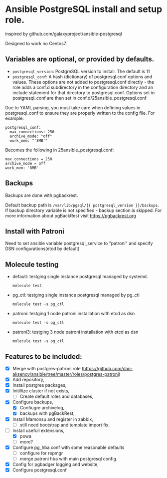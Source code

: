 # Ansible PostgreSQL install and setup role.
inspired by github.com/galaxyproject/ansible-postgresql

Designed to work no Centos7.

## Variables are optional, or provided by defaults.

* `postgresql_version`: PostgreSQL version to install. The default is 11
* `postgresql_conf`: A hash (dictionary) of postgresql.conf options and values. These options are not added to postgresql.conf directly - the role adds a conf.d subdirectory in the configuration directory and an include statement for that directory to postgresql.conf. Options set in postgresql_conf are then set in conf.d/25ansible_postgresql.conf

Due to YAML parsing, you must take care when defining values in postgresql_conf to ensure they are properly written to the config file. For example:
```
postgresql_conf:
  max_connections: 250
  archive_mode: "off"
  work_mem: "'8MB'"
```

Becomes the following in 25ansible_postgresql.conf:
```
max_connections = 250
archive_mode = off
work_mem: '8MB'
```

## Backups
Backups are done with pgbackrest.

Default backup path is `/var/lib/pgsql/{{ postgresql_version }}/backups`.
If backup directory variable is not specified - backup section is skipped.
For more information about pgBackRest visit https://pgbackrest.org

## Install with Patroni
Need to set ansible variable postgresql_service to "patroni" and specify DSN configurations(etcd by default)

## Molecule testing
- default: testging single instance postgresql managed by systemd.

  ```molecule test```
- pg_ctl: testging single instance postgresql managed by pg_ctl

  ```molecule test -s pg_ctl```

- patroni: testging 1 node patroni installation with etcd as dsn

  ```molecule test -s pg_ctl```

- patroni3: testging 3 node patroni installation with etcd as dsn

  ```molecule test -s pg_ctl```


## Features to be included:

- [x] Merge with postgres-patroni role (https://github.com/dan-aksenov/ansible/tree/master/roles/postgres-patroni)
- [x] Add repository,
- [x] Install postgres packages,
- [x] Initillize cluster if not exists,
   - [ ] Create default roles and databases,
- [x] Configure backups,
   - [x] Confiugre archivelog,
   - [x] backups with pgBackRest,
- [x] Install Mamonsu and register in zabbix,
   - [ ] still need bootstrap and template import fix,
- [ ] Install usefull extensions,
   - [x] powa
   - [ ] more?
- [x] Configure pg_hba.conf with some reasonable defaults
   - [ ] configure for repmgr
   - [ ] merge patroni hba with main postgresql config. 
- [x] Config for pgbadger logging and website,
- [x] Configure postgresql.conf